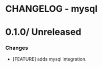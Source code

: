 # CHANGELOG - mysql

0.1.0/ Unreleased
==================

### Changes

* [FEATURE] adds mysql integration.
